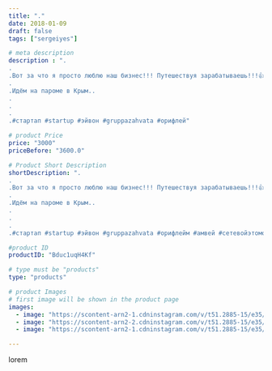 ```yaml
---
title: "."
date: 2018-01-09
draft: false
tags: ["sergeiyes"]

# meta description
description : ".
.
.Вот за что я просто люблю наш бизнес!!! Путешествуя зарабатываешь!!!👍🔥🚀.
.
.Идём на пароме в Крым..
.
.
.
.#стартап #startup #эйвон #gruppazahvata #орифлей"

# product Price
price: "3000"
priceBefore: "3600.0"

# Product Short Description
shortDescription: ".
.
.Вот за что я просто люблю наш бизнес!!! Путешествуя зарабатываешь!!!👍🔥🚀.
.
.Идём на пароме в Крым..
.
.
.
.#стартап #startup #эйвон #gruppazahvata #орифлейм #амвей #сетевойэтомоё #сетевой #миллионер #бизнесбезвложений #млм #легкиеденьги #сетевойэтомодно #автобонус #сетевоймаркетинг #стильжизни #типичныесетевики #пятигорск #кмв #ессентуки #бизнес #churslabs #sergeystar #GZ2412"

#product ID
productID: "Bduc1uqH4Kf"

# type must be "products"
type: "products"

# product Images
# first image will be shown in the product page
images:
  - image: "https://scontent-arn2-1.cdninstagram.com/v/t51.2885-15/e35/26068259_1765507677085117_6010056125087481856_n.jpg?_nc_ht=scontent-arn2-1.cdninstagram.com&_nc_cat=101&_nc_ohc=neIC3hwGzPsAX8NFww5&se=8&tp=1&oh=10962da0b4108efebee180d6bc03f607&oe=606025C5&ig_cache_key=MTY4ODQxMjE0OTQwMzAwNjQ5NQ%3D%3D.2"
  - image: "https://scontent-arn2-2.cdninstagram.com/v/t51.2885-15/e35/25037931_960610804115549_6989820491238211584_n.jpg?_nc_ht=scontent-arn2-2.cdninstagram.com&_nc_cat=105&_nc_ohc=-MBhQVR7BCkAX-DjV6q&se=8&tp=1&oh=366599301f90e6c6e0bfdace724a235a&oe=605E9F3B&ig_cache_key=MTY4ODQxMjE1OTUwMjg4Nzc4NQ%3D%3D.2"
  - image: "https://scontent-arn2-1.cdninstagram.com/v/t51.2885-15/e35/26184205_312018715984687_7834424104894595072_n.jpg?_nc_ht=scontent-arn2-1.cdninstagram.com&_nc_cat=107&_nc_ohc=aVJ7XeIddwEAX8YokSI&tp=1&oh=1590847183c48ecf40c81c74783d06c1&oe=605DAFDD&ig_cache_key=MTY4ODQxMjY5NDE1OTI2NjEyMg%3D%3D.2"

---
```

lorem
